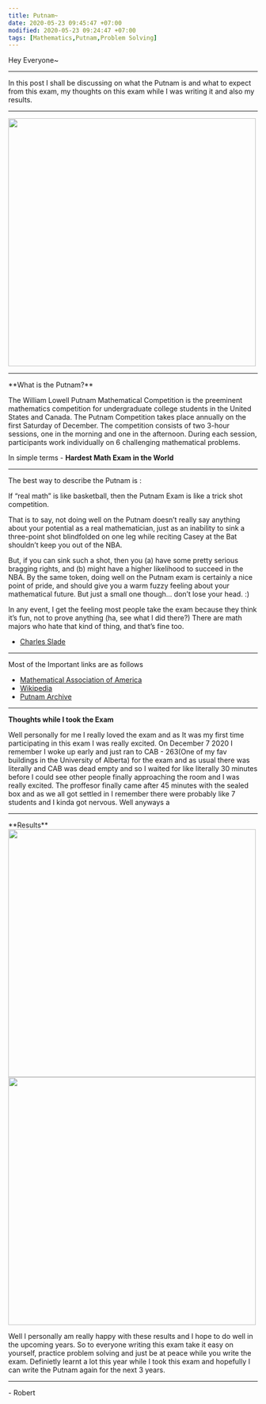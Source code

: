 ```yaml
---
title: Putnam~
date: 2020-05-23 09:45:47 +07:00
modified: 2020-05-23 09:24:47 +07:00
tags: [Mathematics,Putnam,Problem Solving]
---
```

Hey Everyone~
<hr>
In this post I shall be discussing on what the Putnam is and what to expect from this exam, my thoughts on this exam while I was writing it and also my results.
<hr>
<img src = "https://newsletter.blogs.wesleyan.edu/files/2019/03/putnam.png" heigh = "500" width = "500">
<hr>
**What is the Putnam?**   

The William Lowell Putnam Mathematical Competition is the preeminent mathematics competition for undergraduate college students in the United States and Canada. The Putnam Competition takes place annually on the first Saturday of December. The competition consists of two 3-hour sessions, one in the morning and one in the afternoon. During each session, participants work individually on 6 challenging mathematical problems.  


In simple terms - **Hardest Math Exam in the World**

<hr>
The best way to describe the Putnam is :  

If “real math” is like basketball, then the Putnam Exam is like a trick shot competition.

That is to say, not doing well on the Putnam doesn’t really say anything about your potential as a real mathematician, just as an inability to sink a three-point shot blindfolded on one leg while reciting Casey at the Bat shouldn’t keep you out of the NBA.

But, if you can sink such a shot, then you (a) have some pretty serious bragging rights, and (b) might have a higher likelihood to succeed in the NBA. By the same token, doing well on the Putnam exam is certainly a nice point of pride, and should give you a warm fuzzy feeling about your mathematical future. But just a small one though… don’t lose your head. :)

In any event, I get the feeling most people take the exam because they think it’s fun, not to prove anything (ha, see what I did there?) There are math majors who hate that kind of thing, and that’s fine too.  

- [Charles Slade](https://www.quora.com/What-do-math-majors-think-of-the-Putnam-competition])

<hr>

Most of the Important links are as follows  

- [Mathematical Association of America](https://www.maa.org/math-competitions/putnam-competition)
- [Wikipedia](https://en.wikipedia.org/wiki/William_Lowell_Putnam_Mathematical_Competition)
- [Putnam Archive](https://kskedlaya.org/putnam-archive/)

<hr>

**Thoughts while I took the Exam** 

Well personally for me I really loved the exam and as It was my first time participating in this exam I was really excited. On December 7 2020 I remember I woke up early and just ran to CAB - 263(One of my fav buildings in the University of Alberta) for the exam and as usual there was literally and CAB was dead empty and so I waited for like literally 30 minutes before I could see other people finally approaching the room and I was really excited. The proffesor finally came after 45 minutes with the sealed box and as we all got settled in I remember there were probably like 7 students and I kinda got nervous. Well anyways a







<hr>
**Results**
<img src = "https://i.ibb.co/kKmzfSd/putnam1.png" height = "500" width = "500">
<img src = "https://i.ibb.co/Gn10nNj/putnam2.png" height = "500" width = "500">  

Well I personally am really happy with these results and I hope to do well in the upcoming years. So to everyone writing this exam take it easy on yourself, practice problem solving and just be at peace while you write the exam. Definietly learnt a lot this year while I took this exam and hopefully I can write the Putnam again for the next 3 years.

<hr>
- Robert
